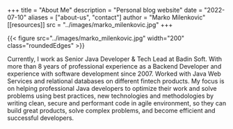 +++
title = "About Me"
description = "Personal blog website"
date = "2022-07-10"
aliases = ["about-us", "contact"]
author = "Marko Milenkovic"
[[resources]]
src = "../images/marko_milenkovic.jpg"
+++

{{< figure src="../images/marko_milenkovic.jpg" width="200" class="roundedEdges" >}}

Currently, I work as Senior Java Developer & Tech Lead at Badin Soft. With more than 8 years of professional experience as a Backend Developer and experience with software development since 2007. Worked with Java Web Services and relational databases on different fintech products. My focus is on helping professional Java developers to optimize their work and solve problems using best practices, new technologies and methodologies by writing clean, secure and performant code in agile environment, so they can build great products, solve complex problems, and become efficient and successful developers.


